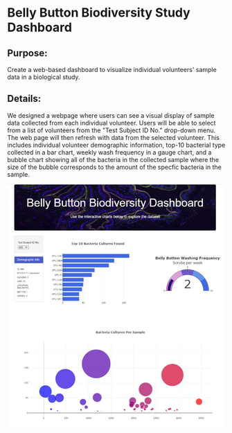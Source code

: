 # Belly Button Biodiversity Study Dashboard

## Purpose:
Create a web-based dashboard to visualize individual volunteers' sample data in a biological study.


##  Details:
We designed a webpage where users can see a visual display of sample data collected from each individual volunteer.
Users will be able to select from a list of volunteers from the "Test Subject ID No." drop-down menu.  The web page will then refresh with data from the selected volunteer. This includes individual volunteer demographic information, top-10 bacterial type collected in a bar chart, weekly wash frequency in a gauge chart, and a bubble chart showing all of the bacteria in the collected sample where the size of the bubble corresponds to the amount of the specfic bacteria in the sample.

<img src = "statics/images/WebPage.JPG" width = "500px">


